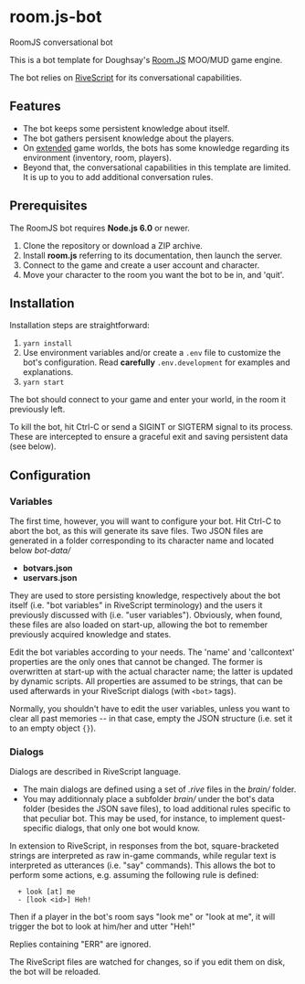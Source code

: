 # room.js-bot
RoomJS conversational bot

This is a bot template for Doughsay's [Room.JS](https://github.com/doughsay/room.js) MOO/MUD game engine.

The bot relies on [RiveScript](https://www.rivescript.com/docs/tutorial) for its conversational capabilities.

## Features

* The bot keeps some persistent knowledge about itself.
* The bot gathers persisent knowledge about the players.
* On [extended](https://github.com/Omikhleia/room.js-ng2-cli) game worlds, the bots has some knowledge regarding its environment (inventory, room, players).
* Beyond that, the conversational capabilities in this template are limited. It is up to you to add additional conversation rules.

## Prerequisites

The RoomJS bot requires **Node.js 6.0** or newer.

1. Clone the repository or download a ZIP archive.
2. Install **room.js** referring to its documentation, then launch the server.
3. Connect to the game and create a user account and character.
4. Move your character to the room you want the bot to be in, and 'quit'.

## Installation

Installation steps are straightforward:

1. `yarn install`
2. Use environment variables and/or create a `.env` file to customize the bot's configuration. Read **carefully** `.env.development` for examples and explanations.
3. `yarn start`

The bot should connect to your game and enter your world, in the room it previously left.

To kill the bot, hit Ctrl-C or send a SIGINT or SIGTERM signal to its process. These are intercepted to ensure a graceful exit and saving persistent data (see below).

## Configuration

### Variables

The first time, however, you will want to configure your bot. Hit Ctrl-C to abort the bot, as this will generate its save files. Two JSON files are generated in a folder corresponding to its character name and located below *bot-data/*

* **botvars.json**
* **uservars.json**

They are used to store persisting knowledge, respectively about the bot itself (i.e. "bot variables" in RiveScript terminology) and the users it previously discussed with (i.e. "user variables"). Obviously, when found, these files are also loaded on start-up, allowing the bot to remember previously acquired knowledge and states.

Edit the bot variables according to your needs. The 'name' and 'callcontext' properties are the only ones that cannot be changed. The former is overwritten at start-up with the actual character name; the latter is updated by dynamic scripts. All properties are assumed to be strings, that can be used afterwards in your RiveScript dialogs (with `<bot>` tags).

Normally, you shouldn't have to edit the user variables, unless you want to clear all past memories -- in that case, empty the JSON structure (i.e. set it to an empty object `{}`).

### Dialogs

Dialogs are described in RiveScript language.

* The main dialogs are defined using a set of *.rive* files in the *brain/* folder.
* You may additionnaly place a subfolder *brain/* under the bot's data folder (besides the JSON save files), to load additional rules specific to that peculiar bot. This may be used, for instance, to implement quest-specific dialogs, that only one bot would know.

In extension to RiveScript, in responses from the bot, square-bracketed strings are interpreted as raw in-game commands, while regular text is interpreted as utterances (i.e. "say" commands). This allows the bot to perform some actions, e.g. assuming the following rule is defined:

```
  + look [at] me
  - [look <id>] Heh!
```

Then if a player in the bot's room says "look me" or "look at me", it will trigger the bot to look at him/her and utter "Heh!"

Replies containing "ERR" are ignored.

The RiveScript files are watched for changes, so if you edit them on disk, the bot will be reloaded.
